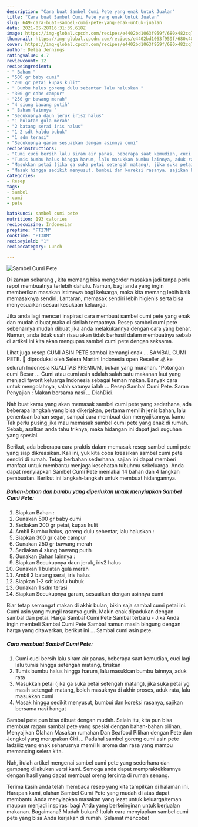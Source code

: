 ```yaml
---
description: "Cara buat Sambel Cumi Pete yang enak Untuk Jualan"
title: "Cara buat Sambel Cumi Pete yang enak Untuk Jualan"
slug: 649-cara-buat-sambel-cumi-pete-yang-enak-untuk-jualan
date: 2021-05-28T16:31:39.618Z
image: https://img-global.cpcdn.com/recipes/e4402bd1063f959f/680x482cq70/sambel-cumi-pete-foto-resep-utama.jpg
thumbnail: https://img-global.cpcdn.com/recipes/e4402bd1063f959f/680x482cq70/sambel-cumi-pete-foto-resep-utama.jpg
cover: https://img-global.cpcdn.com/recipes/e4402bd1063f959f/680x482cq70/sambel-cumi-pete-foto-resep-utama.jpg
author: Delia Jennings
ratingvalue: 4.7
reviewcount: 12
recipeingredient:
- " Bahan "
- "500 gr baby cumi"
- "200 gr petai kupas kulit"
- " Bumbu halus goreng dulu sebentar lalu haluskan "
- "300 gr cabe campur"
- "250 gr bawang merah"
- "4 siung bawang putih"
- " Bahan lainnya "
- "Secukupnya daun jeruk iris2 halus"
- "1 bulatan gula merah"
- "2 batang serai iris halus"
- "1-2 sdt kaldu bubuk"
- "1 sdm terasi"
- "Secukupnya garam sesuaikan dengan asinnya cumi"
recipeinstructions:
- "Cumi cuci bersih lalu siram air panas, beberapa saat kemudian, cuci lagi lalu tumis hingga setengah matang, tiriskan"
- "Tumis bumbu halus hingga harum, lalu masukkan bumbu lainnya, aduk rata"
- "Masukkan petai (jika ga suka petai setengah matang), jika suka petai yg masih setengah matang, boleh masuknya di akhir proses, aduk rata, lalu masukkan cumi"
- "Masak hingga sedikit menyusut, bumbui dan koreksi rasanya, sajikan bersama nasi hangat"
categories:
- Resep
tags:
- sambel
- cumi
- pete

katakunci: sambel cumi pete 
nutrition: 193 calories
recipecuisine: Indonesian
preptime: "PT27M"
cooktime: "PT38M"
recipeyield: "1"
recipecategory: Lunch

---
```



![Sambel Cumi Pete](https://img-global.cpcdn.com/recipes/e4402bd1063f959f/680x482cq70/sambel-cumi-pete-foto-resep-utama.jpg)

Di zaman  sekarang , kita memang bisa mengorder masakan jadi tanpa perlu repot membuatnya terlebih dahulu. Namun, bagi anda yang ingin memberikan masakan istimewa bagi keluarga, maka kita memang lebih baik memasaknya sendiri. Lantaran, memasak sendiri lebih higienis serta bisa menyesuaikan sesuai kesukaan keluarga.

Jika anda lagi mencari inspirasi cara membuat sambel cumi pete yang enak dan mudah dibuat,maka di sinilah tempatnya. Resep sambel cumi pete  sebenarnya mudah dibuat jika anda melakukannya dengan cara yang benar. Namun, anda tidak usah risau akan tidak berhasil dalam membuatnya 
sebab di artikel ini kita akan mengupas sambel cumi pete dengan seksama.  

Lihat juga resep CUMI ASIN PETE sambal kemangi enak … SAMBAL CUMI PETE. 🥇 diproduksi oleh Selera Martini Indonesia open Reseller 💰 ke seluruh Indonesia KUALITAS PREMIUM, bukan yang murahan. &#34;Potongan cumi Besar … Cumi atau cumi asin adalah salah satu makanan laut yang menjadi favorit keluarga Indonesia sebagai teman makan. Banyak cara untuk mengolahnya, salah satunya ialah … Resep Sambal Cumi Pete. Saran Penyajian : Makan bersama nasi … DiahDidi.

Nah buat kamu yang akan memasak sambel cumi pete yang sederhana, ada beberapa langkah yang bisa dikerjakan, pertama memilih jenis bahan, lalu penentuan bahan segar, sampai cara membuat dan menyajikannya. kamu Tak perlu pusing jika mau memasak sambel cumi pete yang enak di rumah. Sebab, asalkan anda  tahu triknya, maka hidangan ini dapat jadi suguhan yang spesial.

Berikut, ada beberapa cara praktis  dalam memasak resep sambel cumi pete yang siap dikreasikan. Kali ini, yuk kita coba kreasikan sambel cumi pete sendiri di rumah. Tetap berbahan sederhana, sajian ini dapat memberi manfaat untuk membantu menjaga kesehatan tubuhmu sekeluarga. Anda dapat menyiapkan Sambel Cumi Pete memakai 14 bahan dan 4 langkah pembuatan. Berikut ini langkah-langkah untuk membuat hidangannya.

<!--inarticleads1-->

##### Bahan-bahan dan bumbu yang diperlukan untuk menyiapkan Sambel Cumi Pete:

1. Siapkan  Bahan :
1. Gunakan 500 gr baby cumi
1. Sediakan 200 gr petai, kupas kulit
1. Ambil  Bumbu halus, goreng dulu sebentar, lalu haluskan :
1. Siapkan 300 gr cabe campur
1. Gunakan 250 gr bawang merah
1. Sediakan 4 siung bawang putih
1. Gunakan  Bahan lainnya :
1. Siapkan Secukupnya daun jeruk, iris2 halus
1. Gunakan 1 bulatan gula merah
1. Ambil 2 batang serai, iris halus
1. Siapkan 1-2 sdt kaldu bubuk
1. Gunakan 1 sdm terasi
1. Siapkan Secukupnya garam, sesuaikan dengan asinnya cumi


Biar tetap semangat makan di akhir bulan, bikin saja sambal cumi petai ini. Cumi asin yang mungil rasanya gurih. Makin enak dipadukan dengan sambal dan petai. Harga Sambal Cumi Pete Sambal terbaru - Jika Anda ingin membeli Sambal Cumi Pete Sambal namun masih bingung dengan harga yang ditawarkan, berikut ini … Sambal cumi asin pete. 

<!--inarticleads2-->

##### Cara membuat Sambel Cumi Pete:

1. Cumi cuci bersih lalu siram air panas, beberapa saat kemudian, cuci lagi lalu tumis hingga setengah matang, tiriskan
1. Tumis bumbu halus hingga harum, lalu masukkan bumbu lainnya, aduk rata
1. Masukkan petai (jika ga suka petai setengah matang), jika suka petai yg masih setengah matang, boleh masuknya di akhir proses, aduk rata, lalu masukkan cumi
1. Masak hingga sedikit menyusut, bumbui dan koreksi rasanya, sajikan bersama nasi hangat


Sambal pete pun bisa dibuat dengan mudah. Selain itu, kita pun bisa membuat ragam sambal pete yang spesial dengan bahan-bahan pilihan. Menyajikan Olahan Masakan rumahan Dan Seafood Pilihan dengan Pete dan Jengkol yang merupakan Ciri … Padahal sambel goreng cumi asin pete ladziiiz yang enak seharusnya memiliki aroma dan rasa yang mampu memancing selera kita. 

Nah, itulah artikel mengenai  sambel cumi pete  yang sederhana dan gampang dilakukan versi kami. Semoga anda dapat mempraktekkannya dengan hasil yang dapat membuat oreng tercinta di rumah senang. 

Terima kasih anda telah membaca resep yang kita tampilkan di halaman ini. Harapan kami, olahan  Sambel Cumi Pete yang mudah di atas dapat membantu Anda menyiapkan masakan yang lezat untuk keluarga/teman maupun menjadi inspirasi bagi Anda yang berkeinginan untuk berjualan makanan. Bagaimana? Mudah bukan? Itulah cara menyiapkan sambel cumi pete yang bisa Anda kerjakan di rumah. Selamat mencoba!

